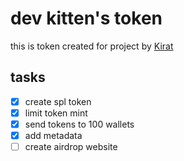 # dev kitten's token

this is token created for project by [Kirat](https://github.com/hkirat)  


## tasks

- [x] create spl token  
- [x] limit token mint  
- [x] send tokens to 100 wallets  
- [x] add metadata  
- [ ] create airdrop website  